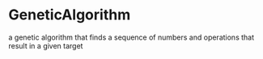 GeneticAlgorithm
================

a genetic algorithm that finds a sequence of numbers and operations that result in a given target
